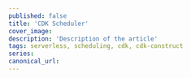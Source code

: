 ```yaml
---
published: false
title: 'CDK Scheduler'
cover_image:
description: 'Description of the article'
tags: serverless, scheduling, cdk, cdk-construct
series:
canonical_url:
---
```

